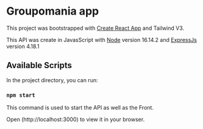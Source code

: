 # Groupomania app 

This project was bootstrapped with [Create React App](https://github.com/facebook/create-react-app) and Tailwind V3.

This API was create in JavasScript with [Node](https://github.com/nodejs/node) version 16.14.2 and [ExpressJs](https://github.com/expressjs/express) version 4.18.1 

## Available Scripts

In the project directory, you can run:

### `npm start`

This command is used to start the API as well as the Front.

Open (http://localhost:3000) to view it in your browser.